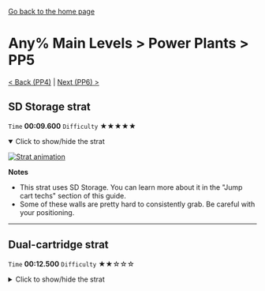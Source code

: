 [Go back to the home page](https://github.com/Doublevil/scbspeedrun)

# Any% Main Levels > Power Plants > PP5

[< Back (PP4)](https://github.com/Doublevil/scbspeedrun/blob/main/levels/any_ml/pp/PP4.md) | [Next (PP6) >](https://github.com/Doublevil/scbspeedrun/blob/main/levels/any_ml/pp/PP6.md)

## SD Storage strat

`Time` **00:09.600** `Difficulty` ★★★★★
<details open>
  <summary>Click to show/hide the strat</summary>

  [![Strat animation](https://github.com/Doublevil/scbspeedrun/blob/main/media/levels/pp/PP5_SDStorage.webp)](https://github.com/Doublevil/scbspeedrun/blob/main/media/levels/pp/PP5_SDStorage.mp4?raw=true)

  **Notes**
  - This strat uses SD Storage. You can learn more about it in the "Jump cart techs" section of this guide.
  - Some of these walls are pretty hard to consistently grab. Be careful with your positioning.
</details>

---
## Dual-cartridge strat

`Time` **00:12.500** `Difficulty` ★★☆☆☆
<details>
  <summary>Click to show/hide the strat</summary>

  [![Strat animation](https://github.com/Doublevil/scbspeedrun/blob/main/media/levels/pp/PP5_DualStrat.webp)](https://github.com/Doublevil/scbspeedrun/blob/main/media/levels/pp/PP5_DualStrat.mp4?raw=true)
</details>
